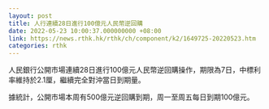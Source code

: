 ```yaml
---
layout: post
title: 人行連續28日進行100億元人民幣逆回購
date: 2022-05-23 10:00:37.000000000 +08:00
link: https://news.rthk.hk/rthk/ch/component/k2/1649725-20220523.htm
categories: rthk
---
```


人民銀行公開市場連續28日進行100億元人民幣逆回購操作，期限為7日，中標利率維持於2.1厘，繼續完全對沖當日到期量。

據統計，公開市場本周有500億元逆回購到期，周一至周五每日到期100億元。
